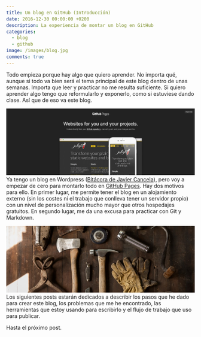 ```yaml
---
title: Un blog en GitHub (Introducción)
date: 2016-12-30 00:00:00 +0200
description: La experiencia de montar un blog en GitHub
categories:
  - blog
  - github
image: /images/blog.jpg
comments: true
---
```

Todo empieza porque hay algo que quiero aprender. No importa qué, aunque si todo va bien será el tema principal de este blog dentro de unas semanas. Importa que leer y practicar no me resulta suficiente. Si quiero aprender algo tengo que reformularlo y exponerlo, como si estuviese dando clase. Así que de eso va este blog.  

![GitHub Pages](/images/github-pages.jpg)
Ya tengo un blog en Wordpress ([Bitácora de Javier Cancela](https://javiercancela.wordpress.com/ "Bitácora de Javier Cancela")), pero voy a empezar de cero para montarlo todo en [GitHub Pages](https://pages.github.com/ "GitHub Pages"). Hay dos motivos para ello. En primer lugar, me permite tener el blog en un alojamiento externo (sin los costes ni el trabajo que conlleva tener un servidor propio) con un  nivel de personalización mucho mayor que otros hospedajes gratuitos. En segundo lugar, me da una excusa para practicar con Git y Markdown.

![Herramientas](/images/herramientas.jpg)
Los siguientes posts estarán dedicados a describir los pasos que he dado para crear este blog, los problemas que me he encontrado, las herramientas que estoy usando para escribirlo y el flujo de trabajo que uso para publicar.

Hasta el próximo post.


